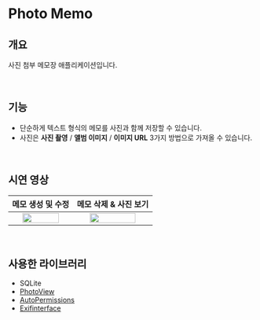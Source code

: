 # Photo Memo

## 개요

사진 첨부 메모장 애플리케이션입니다.

<br>

## 기능

- 단순하게 텍스트 형식의 메모를 사진과 함께 저장할 수 있습니다.
- 사진은 **사진 촬영** / **앨범 이미지** / **이미지 URL** 3가지 방법으로 가져올 수 있습니다.

<br>

## 시연 영상

| 메모 생성 및 수정 | 메모 삭제 & 사진 보기 |
|:--:|:--:|
| <img src="https://user-images.githubusercontent.com/29790944/78501965-84cdc180-7799-11ea-9538-4b12905d8695.gif" width="80%"> | <img src="https://user-images.githubusercontent.com/29790944/78501969-8dbe9300-7799-11ea-9b05-4307b2ccfeb1.gif" width="80%"> |

<br>

## 사용한 라이브러리

 - SQLite
 - [PhotoView](https://github.com/chrisbanes/PhotoView)
 - [AutoPermissions](https://github.com/pedroSG94/AutoPermissions)
 - [Exifinterface](https://developer.android.com/reference/android/support/media/ExifInterface)

<br>
